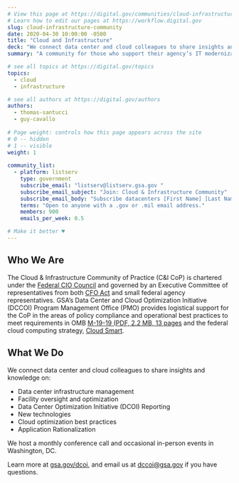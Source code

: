 ```yaml
---
# View this page at https://digital.gov/communities/cloud-infrastructure-community
# Learn how to edit our pages at https://workflow.digital.gov
slug: cloud-infrastructure-community
date: 2020-04-30 10:00:00 -0500
title: "Cloud and Infrastructure"
deck: "We connect data center and cloud colleagues to share insights and knowledge."
summary: "A community for those who support their agency’s IT modernization efforts, and want to learn about application rationalization, data center optimization, and federal cloud computing."

# see all topics at https://digital.gov/topics
topics: 
  - cloud
  - infrastructure

# see all authors at https://digital.gov/authors
authors:
  - thomas-santucci
  - guy-cavallo
  
# Page weight: controls how this page appears across the site
# 0 -- hidden
# 1 -- visible
weight: 1
  
community_list:
  - platform: listserv
    type: government
    subscribe_email: "listserv@listserv.gsa.gov "
    subscribe_email_subject: "Join: Cloud & Infrastructure Community"
    subscribe_email_body: "Subscribe datacenters [First Name] [Last Name], [Position Title] "
    terms: "Open to anyone with a .gov or .mil email address."
    members: 900
    emails_per_week: 0.5

# Make it better ♥
---
```

## Who We Are

The Cloud & Infrastructure Community of Practice (C&I CoP) is chartered under the [Federal CIO Council](https://www.cio.gov/) and governed by an Executive Committee of representatives from both [CFO Act](https://cfo.gov/about/) and small federal agency representatives. GSA’s Data Center and Cloud Optimization Initiative (DCCOI) Program Management Office (PMO) provides logistical support for the CoP in the areas of policy compliance and operational best practices to meet requirements in OMB [M-19-19 (PDF, 2.2 MB, 13 pages](https://www.whitehouse.gov/wp-content/uploads/2019/06/M-19-19-Data-Centers.pdf) and the federal cloud computing strategy, [Cloud Smart](https://cloud.cio.gov/strategy/).

## What We Do

We connect data center and cloud colleagues to share insights and knowledge on:

- Data center infrastructure management
- Facility oversight and optimization
- Data Center Optimization Initiative (DCOI) Reporting
- New technologies
- Cloud optimization best practices
- Application Rationalization

We host a monthly conference call and occasional in-person events in Washington, DC.

Learn more at [gsa.gov/dcoi](https://www.gsa.gov/technology/government-it-initiatives/data-center-optimization-initiative-dcoi), and email us at [dccoi@gsa.gov](mailto:dccoi@gsa.gov) if you have questions.